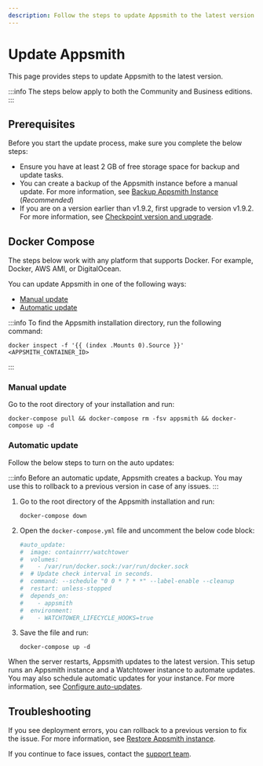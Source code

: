 ```yaml
---
description: Follow the steps to update Appsmith to the latest version.
---
```


# Update Appsmith
This page provides steps to update Appsmith to the latest version.

:::info
The steps below apply to both the Community and Business editions.
:::

## Prerequisites
Before you start the update process, make sure you complete the below steps:

* Ensure you have at least 2 GB of free storage space for backup and update tasks.
* You can create a backup of the Appsmith instance before a manual update. For more information, see [Backup Appsmith Instance](/getting-started/setup/instance-management/appsmithctl#backup-appsmith-instance) (_Recommended_)
* If you are on a version earlier than v1.9.2, first upgrade to version v1.9.2.  For more information, see [Checkpoint version and upgrade](/getting-started/setup/instance-management#checkpoint-version-and-upgrades).

## Docker Compose
The steps below work with any platform that supports Docker. For example, Docker, AWS AMI, or DigitalOcean.

You can update Appsmith in one of the following ways:

* [Manual update](#manual-update)
* [Automatic update](#automatic-update)

:::info
To find the Appsmith installation directory, run the following command:

```
docker inspect -f '{{ (index .Mounts 0).Source }}' <APPSMITH_CONTAINER_ID>
```
:::

### Manual update
Go to the root directory of your installation and run:

```
docker-compose pull && docker-compose rm -fsv appsmith && docker-compose up -d
```

### Automatic update

Follow the below steps to turn on the auto updates:

:::info
Before an automatic update, Appsmith creates a backup. You may use this to rollback to a previous version in case of any issues.
:::

1. Go to the root directory of the Appsmith installation and run:

   ```
   docker-compose down
   ```

2. Open the `docker-compose.yml` file and uncomment the below code block:
   
   ```yaml
   #auto_update:
   #  image: containrrr/watchtower
   #  volumes:
   #    - /var/run/docker.sock:/var/run/docker.sock
   #  # Update check interval in seconds.
   #  command: --schedule "0 0 * ? * *" --label-enable --cleanup
   #  restart: unless-stopped
   #  depends_on:
   #    - appsmith
   #  environment:
   #    - WATCHTOWER_LIFECYCLE_HOOKS=true
   ```

3. Save the file and run:

   ```
   docker-compose up -d
   ```

When the server restarts, Appsmith updates to the latest version. This setup runs an Appsmith instance and a Watchtower instance to automate updates. You may also schedule automatic updates for your instance. For more information, see [Configure auto-updates](/getting-started/setup/instance-management/maintenance-window#adding-a-configurable-maintenance-window-for-appsmiths-auto-updates).

## Troubleshooting

If you see deployment errors, you can rollback to a previous version to fix the issue. For more information, see [Restore Appsmith instance](/getting-started/setup/instance-management/appsmithctl#restore-appsmith-instance). 

If you continue to face issues, contact the [support team](mailto:support@appsmith.com).
